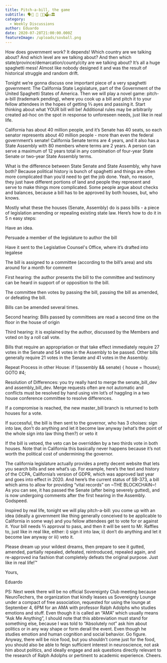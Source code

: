 ```yaml
---
title: Pitch-a-bill, the game
subtitle: 🗣️📣 🎤 🧾💵🗳️⚖️🏛️
category:
  - Weekly Discussions
author: Eduardo
date: 2020-07-28T21:00:00.000Z
featureImage: /uploads/sovball.png
---
```

How does government work? It depends! Which country are we talking about? And which level are we talking about? And then which state/province/demarcation/county/city are we talking about? It’s all a huge spaghetti mess! Almost like nobody designed it and was the result of historical struggle and random drift.


Tonight we’re gonna discuss one important piece of a very spaghetti government: The California State Legislature, part of the Government of the United Spaghetti States of America. Then we will play a novel game: pitch-a-bill (trademark pending), where you cook up a bill and pitch it to your fellow attendees in the hopes of getting ⅔ ayes and passing it. Start thinking about what YOUR bill will be! Additional rules may be arbitrarily created ad-hoc on the spot in response to unforeseen needs, just like in real life. 


California has about 40 million people, and it’s Senate has 40 seats, so each senator represents about 40 million people - more than even the federal government’s senate! California Senate terms are 4 years, and it also has a State Assembly with 80 members where terms are 2 years. A person can serve a maximum of 12 years total in any combination of four-year State Senate or two-year State Assembly terms.

What is the difference between State Senate and State Assembly, why have both? Because political history is bunch of spaghetti and things are often more complicated than you’d need to get the job done. Yeah, no reason, they just have different portions of land and people they represent and serve to make things more complicated. Some people argue about checks and balances, because a bill has to be approved by both houses, but, who knows.


Mostly what these the houses (Senate, Assembly) do is pass bills - a piece of legislation amending or repealing existing state law. Here’s how to do it in 5 n easy steps:


Have an idea. 

Persuade a member of the legislature to author the bill

Have it sent to the Legislative Counsel's Office, where it’s drafted into legalese

The bill is assigned to a committee (according to the bill’s area) and sits around for a month for comment

First hearing:  the author presents the bill to the committee and testimony can be heard in support of or opposition to the bill. 

The committee then votes by passing the bill, passing the bill as amended, or defeating the bill. 

Bills can be amended several times.

Second hearing: Bills passed by committees are read a second time on the floor in the house of origin

Third hearing: it is explained by the author, discussed by the Members and voted on by a roll call vote. 

 Bills that require an appropriation or that take effect immediately require 27 votes in the Senate and 54 votes in the Assembly to be passed. Other bills generally require 21 votes in the Senate and 41 votes in the Assembly. 

Repeat Process in other House: if !(assembly && senate) { house = !house}; GOTO #4;

Resolution of Differences: you try really hard to merge the senate_bill_dev and assembly_bill_dev. Merge requests often are not automatic and conflicts must be resolved by hand using vim lot’s of haggling in a two house conference committee to resolve differences. 

 If a compromise is reached, the new master_bill branch is returned to both houses for a vote.

 If successful, the bill is then sent to the governor, who has 3 choises: sign into law, don’t do anything and let it become law anyway (what’s the point of the whole sign into law thing then?) or veto it

 If the bill is vetoed, the veto can be overridden  by a two thirds vote in both houses. Note that in California this basically never happens because it’s not worth the political cost of undermining the governor.


The california legislature actually provides a pretty decent website that lets you search bills and see what’s up. For example, here’s the text and history of the CCPA, California’s version of GDPR, which was approved last year and goes into effect in 2020. And here’s the current status of SB-373, a bill which aims to allow for providing “vital records” on ~THE BLOCKCHAIN~! As you can see, it has passed the Senate (after being severely gutted), and is now undergoing comments after the first hearing in the Assembly. Godspeed.


Inspired by real life, tonight we will play pitch-a-bill: you come up with an idea (ideally a government like thing generally conceived to be applicable to California in some way) and you fellow attendees get to vote for or against it. Your bill needs ⅔ approval to pass, and then it will be sent to Mr. Raffles to, just like in real like, either: i) sign it into law, ii) don’t do anything and let it become law anyway or iii) veto it. 


Please dream up your wildest dreams, then prepare to see it gutted, amended, partially repealed, defeated, reintroduced, repealed again, and re-approved ina  fashion that completely defeats the original purpose. Just like in real life!™ 


Yours,


Eduardo



PS: Next week there will be no official Sovereignty Club meeting because NeuroTechers, the organization that kindly leases us Sovereignty Lounge under a compact of free association, requested for using the lounge at September 4, 6PM for an AMA with professor Ralph Adolphs who studies emotions and stuff. Even though it is called an “AMA” which usually means “Ask Me Anything”, I should note that this abbreviation must stand for something else, because I was told to “Absolutely not” ask him about politics or in any way shape or form derail the event. Even though he studies emotion and human cognition and social behavior. Go figure. Anyway, there will be nice food, but you shouldn’t come just for the food, you should also be able to feign sufficient interest in neuroscience, not ask him about politics, and ideally engage and ask questions directly relevant to the research of Ralph Adolphs or pertinent to academic experience. Cheers.